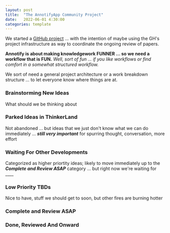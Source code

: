 ```yaml
---
layout: post
title:  "The AnnotifyApp Community Project"
date:   2022-06-01 4:30:00
categories: template
---
```



We started a [GitHub project](https://github.com/orgs/annotifyapp/projects/1) ... with the intention of maybe using the GH's project infrastructure as way to coordinate the ongoing review of papers.

**Annotify is about making knowledgework FUNNER ... so we need a workflow that is FUN.** *Well, sort of fun ... if you like workflows or find comfort in a somewhat structured workflow.*

We sort of need a general project architecture or a work breakdown structure ... to let everyone know where things are at. 

### Brainstorming New Ideas

What should we be thinking about

### Parked Ideas in ThinkerLand

Not abandoned ... but ideas that we just don't know what we can do immediately ... ***still very important*** for spurring thought, conversation, more effort

### Waiting For Other Developments

Categorized as higher priortity ideas; likely to move immediately up to the ***Complete and Review ASAP*** category ... but right now we're waiting for ____

### Low Priority TBDs

Nice to have, stuff we should get to soon, but other fires are burning hotter

### Complete and Review ASAP

### Done, Reviewed And Onward
